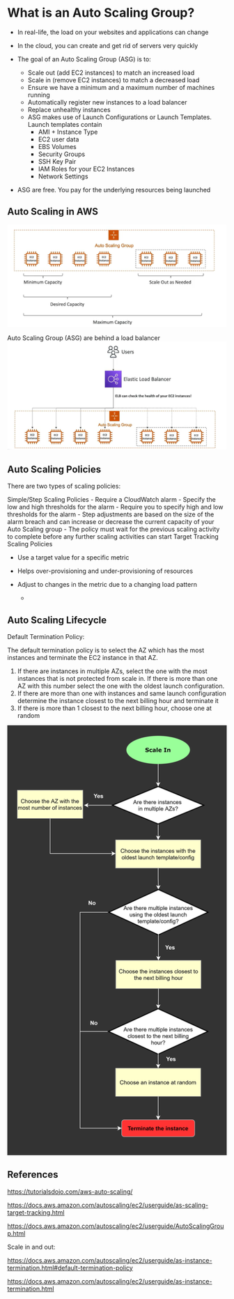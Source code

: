 # What is an Auto Scaling Group?

- In real-life, the load on your websites and applications can change
- In the cloud, you can create and get rid of servers very quickly

- The goal of an Auto Scaling Group (ASG) is to:
    - Scale out (add EC2 instances) to match an increased load
    - Scale in (remove EC2 instances) to match a decreased load
    - Ensure we have a minimum and a maximum number of machines running
    - Automatically register new instances to a load balancer
    - Replace unhealthy instances
    - ASG makes use of Launch Configurations or Launch Templates. Launch templates contain
        - AMI + Instance Type
        - EC2 user data
        - EBS Volumes
        - Security Groups
        - SSH Key Pair
        - IAM Roles for your EC2 Instances
        - Network Settings

- ASG are free. You pay for the underlying resources being launched

## Auto Scaling in AWS

![Alt text](images/asg.png)


Auto Scaling Group (ASG) are behind a load balancer
![Alt text](images/asg-lb.png)

## Auto Scaling Policies

There are two types of scaling policies:

Simple/Step Scaling Policies
    - Require a CloudWatch alarm
    - Specify the low and high thresholds for the alarm
    - Require you to specify high and low thresholds for the alarm
    - Step adjustments are based on the size of the alarm breach and can increase or decrease the current capacity of your Auto Scaling group
    - The policy must wait for the previous scaling activity to complete before any further scaling activities can start
Target Tracking Scaling Policies
- Use a target value for a specific metric
- Helps over-provisioning and under-provisioning of resources
- Adjust to changes in the metric due to a changing load pattern


    - 

## Auto Scaling Lifecycle


Default Termination Policy:

The default termination policy is to select the AZ which has the most instances and terminate the EC2 instance in that AZ.

1. If there are instances in multiple AZs, select the one with the most instances that is not protected from scale in. If there is more than one AZ with this number select the one with the oldest launch configuration.
2. If there are more than one with instances and same launch configuration determine the instance closest to the next billing hour and terminate it
3. If there is more than 1 closest to the next billing hour, choose one at random

![Alt text](images/scale-in.png)




## References

https://tutorialsdojo.com/aws-auto-scaling/

https://docs.aws.amazon.com/autoscaling/ec2/userguide/as-scaling-target-tracking.html

https://docs.aws.amazon.com/autoscaling/ec2/userguide/AutoScalingGroup.html

Scale in and out:

https://docs.aws.amazon.com/autoscaling/ec2/userguide/as-instance-termination.html#default-termination-policy

https://docs.aws.amazon.com/autoscaling/ec2/userguide/as-instance-termination.html
